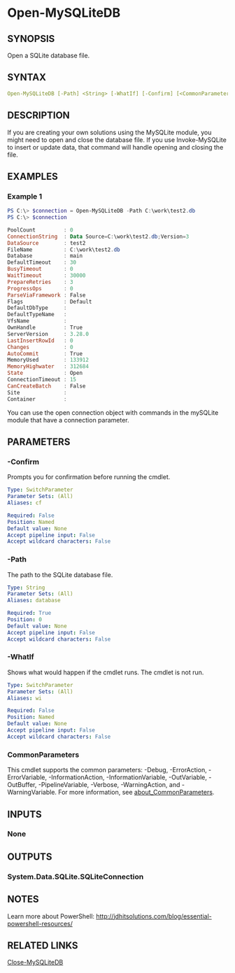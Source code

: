 ﻿---
external help file: MySQLite-help.xml
Module Name: mySQLite
online version: https://bit.ly/3PEe13G
schema: 2.0.0
---

# Open-MySQLiteDB

## SYNOPSIS

Open a SQLite database file.

## SYNTAX

```yaml
Open-MySQLiteDB [-Path] <String> [-WhatIf] [-Confirm] [<CommonParameters>]
```

## DESCRIPTION

If you are creating your own solutions using the MySQLite module, you might need to open and close the database file. If you use Invoke-MySQLite to insert or update data, that command will handle opening and closing the file.

## EXAMPLES

### Example 1

```powershell
PS C:\> $connection = Open-MySQLiteDB -Path C:\work\test2.db
PS C:\> $connection

PoolCount         : 0
ConnectionString  : Data Source=C:\work\test2.db;Version=3
DataSource        : test2
FileName          : C:\work\test2.db
Database          : main
DefaultTimeout    : 30
BusyTimeout       : 0
WaitTimeout       : 30000
PrepareRetries    : 3
ProgressOps       : 0
ParseViaFramework : False
Flags             : Default
DefaultDbType     :
DefaultTypeName   :
VfsName           :
OwnHandle         : True
ServerVersion     : 3.28.0
LastInsertRowId   : 0
Changes           : 0
AutoCommit        : True
MemoryUsed        : 133912
MemoryHighwater   : 312684
State             : Open
ConnectionTimeout : 15
CanCreateBatch    : False
Site              :
Container         :
```

You can use the open connection object with commands in the mySQLite module that have a connection parameter.

## PARAMETERS

### -Confirm

Prompts you for confirmation before running the cmdlet.

```yaml
Type: SwitchParameter
Parameter Sets: (All)
Aliases: cf

Required: False
Position: Named
Default value: None
Accept pipeline input: False
Accept wildcard characters: False
```

### -Path

The path to the SQLite database file.

```yaml
Type: String
Parameter Sets: (All)
Aliases: database

Required: True
Position: 0
Default value: None
Accept pipeline input: False
Accept wildcard characters: False
```

### -WhatIf

Shows what would happen if the cmdlet runs.
The cmdlet is not run.

```yaml
Type: SwitchParameter
Parameter Sets: (All)
Aliases: wi

Required: False
Position: Named
Default value: None
Accept pipeline input: False
Accept wildcard characters: False
```

### CommonParameters

This cmdlet supports the common parameters: -Debug, -ErrorAction, -ErrorVariable, -InformationAction, -InformationVariable, -OutVariable, -OutBuffer, -PipelineVariable, -Verbose, -WarningAction, and -WarningVariable. For more information, see [about_CommonParameters](http://go.microsoft.com/fwlink/?LinkID=113216).

## INPUTS

### None

## OUTPUTS

### System.Data.SQLite.SQLiteConnection

## NOTES

Learn more about PowerShell: http://jdhitsolutions.com/blog/essential-powershell-resources/

## RELATED LINKS

[Close-MySQLiteDB](Close-MySQLiteDB.md)
